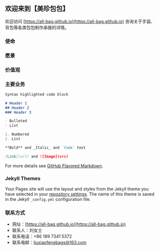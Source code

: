 ## 欢迎来到【美珍包包】

欢迎访问 [https://all-bag.github.io](https://all-bag.github.io) 咨询关于手袋、背包等各类包包制作承接的详情。

### 使命
### 愿景
### 价值观

### 主要业务


```markdown
Syntax highlighted code block

# Header 1
## Header 2
### Header 3

- Bulleted
- List

1. Numbered
2. List

**Bold** and _Italic_ and `Code` text

[Link](url) and ![Image](src)
```

For more details see [GitHub Flavored Markdown](https://guides.github.com/features/mastering-markdown/).

### Jekyll Themes

Your Pages site will use the layout and styles from the Jekyll theme you have selected in your [repository settings](https://github.com/all-bag/all-bag.github.io/settings). The name of this theme is saved in the Jekyll `_config.yml` configuration file.

### 联系方式

- 网址：[https://all-bag.github.io](https://all-bag.github.io)
- 联系人：刘女士
- 联系电话：+86 189 7341 5372
- 联系电邮：[liuxiaofengbags@163.com](liuxiaofengbags@163.com)

